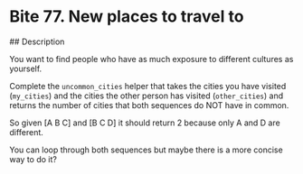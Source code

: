 # Bite 77. New places to travel to

## Description

You want to find people who have as much exposure to different cultures as yourself.

Complete the `uncommon_cities` helper that takes the cities you have visited (`my_cities`) and the cities the other person has visited (`other_cities`) and returns the number of cities that both sequences do NOT have in common.

So given [A B C] and [B C D] it should return 2 because only A and D are different.

You can loop through both sequences but maybe there is a more concise way to do it?
